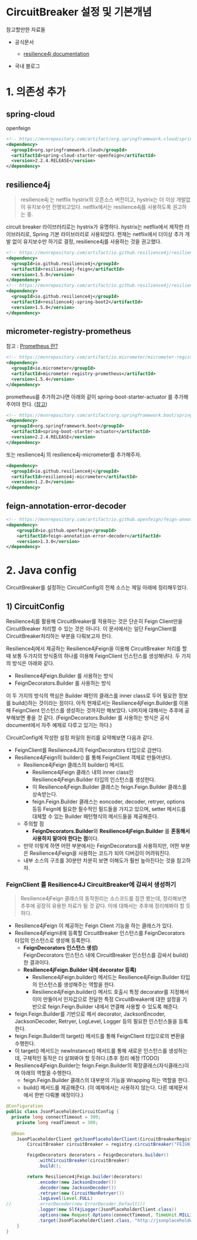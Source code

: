 # CircuitBreaker 설정 및 기본개념

참고할만한 자료들

- 공식문서
  - [resilience4j documentation](https://resilience4j.readme.io/docs/getting-started)

- 국내 블로그



# 1. 의존성 추가

## spring-cloud

openfeign

```xml
<!-- https://mvnrepository.com/artifact/org.springframework.cloud/spring-cloud-starter-openfeign -->
<dependency>
  <groupId>org.springframework.cloud</groupId>
  <artifactId>spring-cloud-starter-openfeign</artifactId>
  <version>2.2.4.RELEASE</version>
</dependency>
```



## resilience4j

> resilience4j 는 netflix hystrix의 오픈소스 버전이고, hystrix는 더 이상 개발없이 유지보수만 진행되고있다. netflix에서는 resilience4j를 사용하도록 권고하는 중.  

circuit breaker 라이브러리로는 hystrix가 유명하다. hystrix는 netflix에서 제작한 라이브러리로, Spring 기본 라이브러리로 사용되었다. 현재는 netflix에서 더이상 추가 개발 없이 유지보수만 하기로 결정, resilience4j를 사용하는 것을 권고했다.  

```xml
<!-- https://mvnrepository.com/artifact/io.github.resilience4j/resilience4j-feign -->
<dependency>
  <groupId>io.github.resilience4j</groupId>
  <artifactId>resilience4j-feign</artifactId>
  <version>1.5.0</version>
</dependency>
<!-- https://mvnrepository.com/artifact/io.github.resilience4j/resilience4j-spring-boot2 -->
<dependency>
  <groupId>io.github.resilience4j</groupId>
  <artifactId>resilience4j-spring-boot2</artifactId>
  <version>1.5.0</version>
</dependency>
```



## micrometer-registry-prometheus

참고 : [Prometheus 란?](https://micrometer.io/docs/registry/prometheus)

```xml
<!-- https://mvnrepository.com/artifact/io.micrometer/micrometer-registry-prometheus -->
<dependency>
  <groupId>io.micrometer</groupId>
  <artifactId>micrometer-registry-prometheus</artifactId>
  <version>1.5.4</version>
</dependency>
```



prometheus를 추가하고나면 아래와 같이 spring-boot-starter-actuator 를 추가해주어야 한다. ([참고](https://github.com/prometheus/client_java/issues/452)) 

```xml
<!-- https://mvnrepository.com/artifact/org.springframework.boot/spring-boot-starter-actuator -->
<dependency>
  <groupId>org.springframework.boot</groupId>
  <artifactId>spring-boot-starter-actuator</artifactId>
  <version>2.2.4.RELEASE</version>
</dependency>
```



또는 resilience4j 의 resilience4j-micrometer를 추가해주자.

```xml
<dependency>
  <groupId>io.github.resilience4j</groupId>
  <artifactId>resilience4j-micrometer</artifactId>
  <version>1.2.0</version>
</dependency>
```



## feign-annotation-error-decoder

```xml
<!-- https://mvnrepository.com/artifact/io.github.openfeign/feign-annotation-error-decoder -->
<dependency>
    <groupId>io.github.openfeign</groupId>
    <artifactId>feign-annotation-error-decoder</artifactId>
    <version>1.3.0</version>
</dependency>

```



# 2. Java config

CircuitBreaker를 설정하는 CircuitConfig의 전체 소스는 제일 아래에 정리해두었다.

## 1) CircuitConfig

Resilience4j를 활용해 CircuitBreaker를 적용하는 것은 단순히 Feign Client만을 CircuitBreaker 처리할 수 있는 것은 아니다. 이 문서에서는 일단 FeignClient를 CircuitBreaker처리하는 부분을 다뤄보고자 한다.   

  

Resilience4j에서 제공하는 Resilience4jFeign을 이용해 CircuitBreaker 처리를 할 때 보통 두가지의 방식중의 하나를 이용해 FeignClient 인스턴스를 생성해낸다. 두 가지의 방식은 아래와 같다.  

- Resilience4jFeign.Builder 를 사용하는 방식
- FeignDecorators.Builder 를 사용하는 방식

이 두 가지의 방식의 핵심은 Builder 패턴의 클래스를 inner class로 두어 필요한 정보를 build()하는 것이라는 점이다. 아직 현재로서는 Resilience4jFeign.Builder를 이용해 FeignClient 인스턴스를 생성하는 것까지만 해보았다. 나머지에 대해서는 추후에 공부해보면 좋을 것 같다. (FeignDecorators.Builder 를 사용하는 방식은 공식 document에서 자주 예제로 다루고 있기는 하다.)  

  

CircuitConfig에 작성한 설정 파일의 원리를 요약해보면 다음과 같다.

- FeignClient를 Resilience4J의 FeignDecorators 타입으로 감싼다. 
- Resilience4jFeign의 builder() 를 통해 FeignClient 객체로 만들어낸다.
  - Resilience4jFeign 클래스의 builder() 메서드
    - Resilience4jFeign 클래스 내의 inner class인 Resilience4jFeign.Builder 타입의 인스턴스를 생성한다.
    - 이 Resilience4jFeign.Builder 클래스는 feign.Feign.Builder 클래스를 상속받는다.
    - feign.Feign.Builder 클래스는 eoncoder, decoder, retryer, options 등등 Feign에 필요한 필수적인 필드들을 가지고 있으며, setter 메서드를 대체할 수 있는 Builder 패턴형식의 메서드들을 제공해준다.
  - 주의할 점
    - **FeignDecorators.Builder**와 **Resilience4jFeign.Builder** 를 **혼동해서 사용하지 말아야 한다는 점**이다.
  - 만약 이렇게 하면 어떤 부분에서는 FeignDecorators를 사용하지만, 어떤 부분은 Resilience4jFeign을 사용하는 코드가 되어 디버깅이 어려워진다.
  - 내부 소스의 구조를 30분만 차분히 보면 이해도가 훨씬 높아진다는 것을 참고하자.



### FeignClient 를 Resilience4J CircuitBreaker에 감싸서 생성하기

> Resilience4jFeign 클래스의 동작원리는 소스코드를 잠깐 봤는데, 정리해보면 추후에 굉장히 유용한 자료가 될 것 같다. 이에 대해서는 추후에 정리해봐야 할 듯하다.  

  

- Resilience4jFeign 이 제공하는 Feign Client 기능을 하는 클래스가 있다.
- Resilience4jFeign내에 등록할 CircuitBreaker 인스턴스를 FeignDecorators 타입의 인스턴스로 생성해 등록한다.
  - **FeignDecorators 인스턴스 생성)**  
    FeignDecorators 인스턴스 내에 CircuitBreaker 인스턴스를 감싸서 build() 한 결과이다. 
  - **Resilience4jFeign.Builder 내에 decorator 등록)**  
    - Resilience4jFeign.builder() 메서드는 Resilience4jFeign.Builder 타입의 인스턴스를 생성해주는 역할을 한다.
    - Resilience4jFeign.builder() 메서드 호출시 특정 decorator를 지정해서 이미 만들어서 인자값으로 전달한 특정 CircuitBreaker에 대한 설정을 기반으로 feign.Feign.Builder 내에서 연결해 사용할 수 있도록 해준다.
- feign.Feign.Builder를 기반으로 해서 decorator, JacksonEncoder, JacksonDecoder, Retryer, LogLevel, Logger 등의 필요한 인스턴스들을 등록한다.
- feign.Feign.Builder의  target() 메서드를 통해 FeignClient 타입으로의 변환을 수행한다.
- 이 target() 메서드는  newInstance() 메서드를 통해 새로운 인스턴스를 생성하는데, 구체적인 동작은 더 살펴봐야 할 듯하다.(추후 정리 예정 !TODO)
- Resilience4jFeign.Builder는 feign.Feign.Builder의 확장클래스(자식클래스)이며 아래의 역할을 수행한다.
  - feign.Feign.Builder 클래스의 대부분의 기능을 Wrapping 하는 역할을 한다.
  - build() 메서드를 제공해준다. (이 예제에서는 사용하지 않는다. 다른 예제문서에서 한번 다뤄볼 예정이다.)



```java
@Configuration 
public class JsonPlaceholderCircuitConfig {
  private long connectTimeout = 300;
	private long readTimeout = 300;
  
  @Bean
	JsonPlaceholderClient getJsonPlaceholderClient(CircuitBreakerRegistry registry){
		CircuitBreaker circuitBreaker = registry.circuitBreaker("FEIGN_API");

		FeignDecorators decorators = FeignDecorators.builder()
			.withCircuitBreaker(circuitBreaker)
			.build();

		return Resilience4jFeign.builder(decorators)
			.encoder(new JacksonEncoder())
			.decoder(new JacksonDecoder())
			.retryer(new CircuitNonRetryer())
			.logLevel(Level.FULL)
//			.errorDecoder(new ErrorDecoder.Default())
			.logger(new Slf4jLogger(JsonPlaceholderClient.class))
			.options(new Request.Options(connectTimeout, TimeUnit.MILLISECONDS, readTimeout, TimeUnit.MILLISECONDS, false))
			.target(JsonPlaceholderClient.class, "http://jsonplaceholder.typicode.com");
	}
}
```



